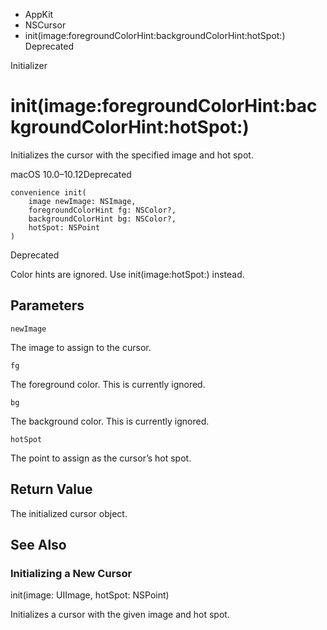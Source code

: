 

- AppKit
- NSCursor
-  init(image:foregroundColorHint:backgroundColorHint:hotSpot:) Deprecated

Initializer

# init(image:foregroundColorHint:backgroundColorHint:hotSpot:)

Initializes the cursor with the specified image and hot spot.

macOS 10.0–10.12Deprecated

``` source
convenience init(
    image newImage: NSImage,
    foregroundColorHint fg: NSColor?,
    backgroundColorHint bg: NSColor?,
    hotSpot: NSPoint
)
```

Deprecated

Color hints are ignored. Use init(image:hotSpot:) instead.

## Parameters 

`newImage`  

The image to assign to the cursor.

`fg`  

The foreground color. This is currently ignored.

`bg`  

The background color. This is currently ignored.

`hotSpot`  

The point to assign as the cursor’s hot spot.

## Return Value

The initialized cursor object.

## See Also

### Initializing a New Cursor

init(image: UIImage, hotSpot: NSPoint)

Initializes a cursor with the given image and hot spot.

